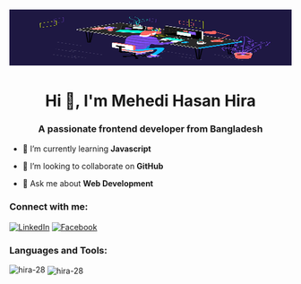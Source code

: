 <h1 align="center">
  <img src="https://github.com/Hira-28/C-practice/blob/main/banner.gif" alt="Banner" style="width:100%; max-height:100px;">
</h1>


<h1 align="center">Hi 👋, I'm Mehedi Hasan Hira</h1>
<h3 align="center">A passionate frontend developer from Bangladesh</h3>

- 🌱 I’m currently learning **Javascript**

- 👯 I’m looking to collaborate on **GitHub**

- 💬 Ask me about **Web Development**

<h3 align="left">Connect with me:</h3>
<p align="left">
<a href="https://linkedin.com/in/https://www.linkedin.com/in/mehedi-hasan-652932317?utm_source=share&utm_campaign=share_via&utm_content=profile&utm_medium=android_app" target="blank"><img align="center" src="https://raw.githubusercontent.com/rahuldkjain/github-profile-readme-generator/master/src/images/icons/Social/linked-in-alt.svg" alt="LinkedIn" height="30" width="40" /></a>
<a href="https://fb.com/https://www.facebook.com/mehedi.hasanhira.18/" target="blank"><img align="center" src="https://raw.githubusercontent.com/rahuldkjain/github-profile-readme-generator/master/src/images/icons/Social/facebook.svg" alt="Facebook" height="30" width="40" /></a>
</p>

<h3 align="left">Languages and Tools:</h3>
<p align="left"> 
  <!-- Tools icons here -->
</p>

<p><img align="left" src="https://github-readme-stats.vercel.app/api/top-langs?username=hira-28&show_icons=true&locale=en&layout=compact" alt="hira-28" /></p>

<p>&nbsp;<img align="center" src="https://github-readme-stats.vercel.app/api?username=hira-28&show_icons=true&locale=en" alt="hira-28" /></p>
